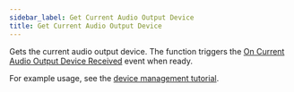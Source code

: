 ```yaml
---
sidebar_label: Get Current Audio Output Device
title: Get Current Audio Output Device
---
```


Gets the current audio output device. The function triggers the [On Current Audio Output Device Received](../Events/on-current-audio-output-device-received) event when ready.

For example usage, see the [device management tutorial](../../tutorial/device-management).